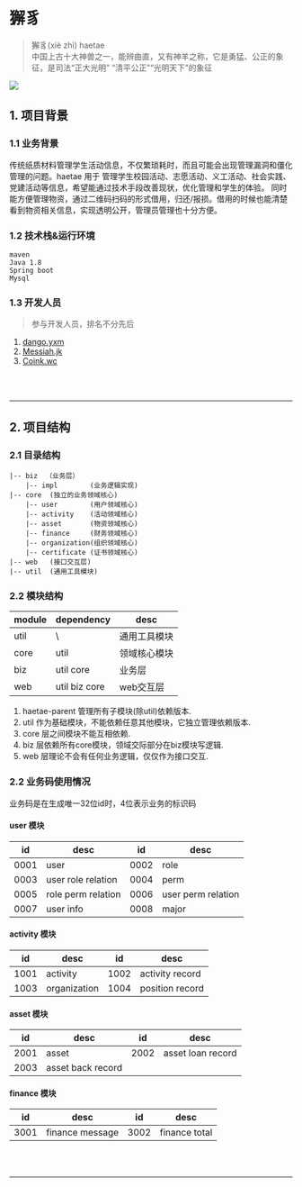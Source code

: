# 獬豸

> 獬豸(xiè zhì) haetae  
中国上古十大神兽之一，能辨曲直，又有神羊之称，它是勇猛、公正的象征，是司法“正大光明” “清平公正”“光明天下”的象征  

![](https://img.shields.io/badge/haetae-building-yellow.svg)

## 1. 项目背景
### 1.1 业务背景
传统纸质材料管理学生活动信息，不仅繁琐耗时，而且可能会出现管理漏洞和僵化管理的问题。haetae 用于 管理学生校园活动、志愿活动、义工活动、社会实践、党建活动等信息，希望能通过技术手段改善现状，优化管理和学生的体验。
同时能方便管理物资，通过二维码扫码的形式借用，归还/报损。借用的时候也能清楚看到物资相关信息，实现透明公开，管理员管理也十分方便。

### 1.2 技术栈&运行环境  

```
maven
Java 1.8
Spring boot
Mysql
```

### 1.3 开发人员
> 参与开发人员，排名不分先后  

1. [dango.yxm](https://github.com/Outside-man)
2. [Messiah.jk](https://github.com/MessiahJK)
3. [Coink.wc](https://github.com/CoinkWang)  

<br/>
<br/>

---
## 2. 项目结构

### 2.1 目录结构
```
|-- biz  （业务层）
    |-- impl        (业务逻辑实现)
|-- core  (独立的业务领域核心)
    |-- user        (用户领域核心)
    |-- activity    (活动领域核心)
    |-- asset       (物资领域核心)
    |-- finance     (财务领域核心)
    |-- organization(组织领域核心)
    |-- certificate (证书领域核心)
|-- web   (接口交互层)
|-- util  (通用工具模块)
```


### 2.2 模块结构
module  | dependency    | desc
----    | ----          | ----
util    | \             | 通用工具模块
core    | util          | 领域核心模块
biz     | util core     | 业务层
web     | util biz core | web交互层

1. haetae-parent 管理所有子模块(除util)依赖版本.
2. util 作为基础模块，不能依赖任意其他模块，它独立管理依赖版本.
3. core 层之间模块不能互相依赖.
4. biz 层依赖所有core模块，领域交际部分在biz模块写逻辑.
5. web 层理论不会有任何业务逻辑，仅仅作为接口交互.


### 2.2 业务码使用情况
业务码是在生成唯一32位id时，4位表示业务的标识码

#### user 模块
id      | desc              | id     | desc
----    | ----              | ----   | ----
0001    | user              | 0002   | role
0003    | user role relation| 0004   | perm
0005    | role perm relation| 0006   | user perm relation
0007    | user info         | 0008   | major

#### activity 模块
id      | desc              | id     | desc
----    | ----              | ----   | ----
1001    | activity          | 1002   | activity record
1003    | organization      | 1004   | position record

#### asset 模块
id      | desc                   | id     | desc
----    | ----                   | ----   | ----
2001    | asset                  | 2002   | asset loan record
2003    | asset back record

#### finance 模块
id      | desc            | id     | desc
----    | ----            | ----   | ----
3001    | finance message | 3002   | finance total

<br/>
<br/>

---









